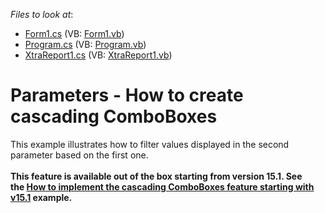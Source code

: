 <!-- default file list -->
*Files to look at*:

* [Form1.cs](./CS/WindowsFormsApplication1/Form1.cs) (VB: [Form1.vb](./VB/WindowsFormsApplication1/Form1.vb))
* [Program.cs](./CS/WindowsFormsApplication1/Program.cs) (VB: [Program.vb](./VB/WindowsFormsApplication1/Program.vb))
* [XtraReport1.cs](./CS/WindowsFormsApplication1/XtraReport1.cs) (VB: [XtraReport1.vb](./VB/WindowsFormsApplication1/XtraReport1.vb))
<!-- default file list end -->
# Parameters - How to create cascading ComboBoxes


<p>This example illustrates how to filter values displayed in the second parameter based on the first one.<br><br><strong>This feature is available out of the box starting from version 15.1. See the <a href="https://www.devexpress.com/Support/Center/p/T271639">How to implement the cascading ComboBoxes feature starting with v15.1</a> example.</strong></p>

<br/>


